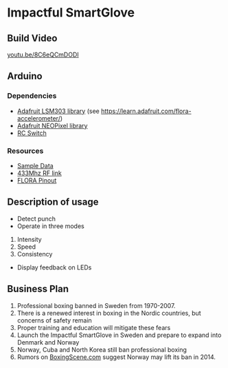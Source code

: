 # Impactful SmartGlove

## Build Video
[youtu.be/8C6eQCmDODI](http://youtu.be/8C6eQCmDODI)

## Arduino

### Dependencies
- [Adafruit LSM303 library](https://github.com/adafruit/Adafruit_LSM303) (see https://learn.adafruit.com/flora-accelerometer/)
- [Adafruit NEOPixel library](https://github.com/adafruit/Adafruit_NeoPixel)
- [RC Switch](https://code.google.com/p/rc-switch/)

### Resources
- [Sample Data](https://docs.google.com/spreadsheets/d/1FJm560VEfG71ycGG6PFauqhReCmirWezqJmgE8yc2Gc/edit#gid=667733735)
- [433Mhz RF link](http://www.seeedstudio.com/wiki/433Mhz_RF_link_kit)
- [FLORA Pinout](https://learn.adafruit.com/assets/2845)

## Description of usage
- Detect punch
- Operate in three modes
 1. Intensity
 2. Speed
 3. Consistency
- Display feedback on LEDs

## Business Plan
1. Professional boxing banned in Sweden from 1970-2007.
2. There is a renewed interest in boxing in the Nordic countries, but concerns of safety remain
3. Proper training and education will mitigate these fears
4. Launch the Impactful SmartGlove in Sweden and prepare to expand into Denmark and Norway
5. Norway, Cuba and North Korea still ban professional boxing
6. Rumors on [BoxingScene.com](http://www.boxingscene.com/professional-boxing-coming-back-norway--70242) suggest Norway may lift its ban in 2014.
